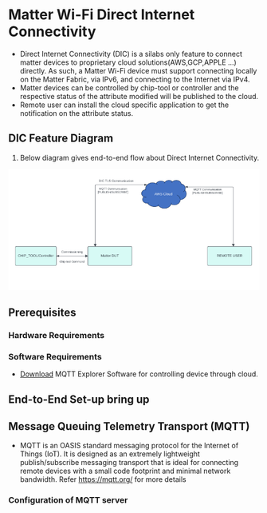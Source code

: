 # Matter Wi-Fi Direct Internet Connectivity
-  Direct Internet Connectivity (DIC) is a silabs only feature to connect matter devices to proprietary cloud solutions(AWS,GCP,APPLE ...) directly.  As such, a Matter Wi-Fi device must support connecting locally on the Matter Fabric, via IPv6, and connecting to the Internet via IPv4.
-  Matter devices can be controlled by chip-tool or controller and the respective status of the attribute modified will be published to the cloud.
-  Remote user can install the cloud specific application to get the notification on the attribute status.

## DIC Feature Diagram
1. Below diagram gives end-to-end flow about Direct Internet Connectivity.
  
  ![Silicon Labs - DIC design](./images/dic-flow.png)

## Prerequisites

### Hardware Requirements

### Software Requirements
- [Download](https://github.com/thomasnordquist/MQTT-Explorer/releases/download/0.0.0-0.4.0-beta1/MQTT-Explorer-Setup-0.4.0-beta1.exe) MQTT Explorer Software for controlling device through cloud.

## End-to-End Set-up bring up
## Message Queuing Telemetry Transport (MQTT)

- MQTT is an OASIS standard messaging protocol for the Internet of Things (IoT). It is designed as an extremely lightweight publish/subscribe messaging transport that is ideal for connecting remote devices with a small code footprint and minimal network bandwidth. Refer https://mqtt.org/ for more details

### Configuration of MQTT server

